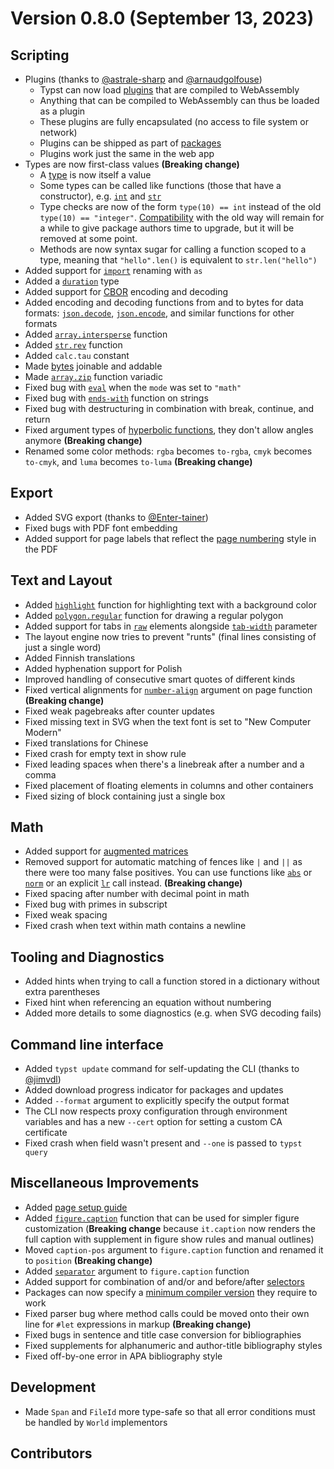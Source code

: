 # Version 0.8.0 (September 13, 2023)

## Scripting

- Plugins (thanks to [@astrale-sharp](https://github.com/astrale-sharp)
  and [@arnaudgolfouse](https://github.com/arnaudgolfouse))
  - Typst can now load [plugins](/reference/foundations/plugin/) that
    are compiled to WebAssembly
  - Anything that can be compiled to WebAssembly can thus be loaded as a
    plugin
  - These plugins are fully encapsulated (no access to file system or
    network)
  - Plugins can be shipped as part of
    [packages](/reference/scripting/#packages)
  - Plugins work just the same in the web app
- Types are now first-class values **(Breaking change)**
  - A [type](/reference/foundations/type/ "type") is now itself a value
  - Some types can be called like functions (those that have a
    constructor), e.g. [`int`](/reference/foundations/int/ "`int`") and
    [`str`](/reference/foundations/str/ "`str`")
  - Type checks are now of the form
    <span class="typ-func">`type`</span><span class="typ-punct">`(`</span><span class="typ-num">`10`</span><span class="typ-punct">`)`</span>` `<span class="typ-op">`==`</span>` int`
    instead of the old
    <span class="typ-func">`type`</span><span class="typ-punct">`(`</span><span class="typ-num">`10`</span><span class="typ-punct">`)`</span>` `<span class="typ-op">`==`</span>` `<span class="typ-str">`"integer"`</span>.
    [Compatibility](/reference/foundations/type/#compatibility) with the
    old way will remain for a while to give package authors time to
    upgrade, but it will be removed at some point.
  - Methods are now syntax sugar for calling a function scoped to a
    type, meaning that
    <span class="typ-str">`"hello"`</span><span class="typ-punct">`.`</span><span class="typ-func">`len`</span><span class="typ-punct">`(`</span><span class="typ-punct">`)`</span>
    is equivalent to
    `str`<span class="typ-punct">`.`</span><span class="typ-func">`len`</span><span class="typ-punct">`(`</span><span class="typ-str">`"hello"`</span><span class="typ-punct">`)`</span>
- Added support for [`import`](/reference/scripting/#modules) renaming
  with `as`
- Added a [`duration`](/reference/foundations/duration/ "`duration`")
  type
- Added support for [CBOR](/reference/data-loading/cbor/) encoding and
  decoding
- Added encoding and decoding functions from and to bytes for data
  formats:
  [`json.decode`](/reference/data-loading/json/#definitions-decode),
  [`json.encode`](/reference/data-loading/json/#definitions-encode), and
  similar functions for other formats
- Added
  [`array.intersperse`](/reference/foundations/array/#definitions-intersperse)
  function
- Added [`str.rev`](/reference/foundations/str/#definitions-rev)
  function
- Added `calc.tau` constant
- Made [bytes](/reference/foundations/bytes/ "bytes") joinable and
  addable
- Made [`array.zip`](/reference/foundations/array/#definitions-zip)
  function variadic
- Fixed bug with [`eval`](/reference/foundations/eval/ "`eval`") when
  the `mode` was set to <span class="typ-str">`"math"`</span>
- Fixed bug with
  [`ends-with`](/reference/foundations/str/#definitions-ends-with)
  function on strings
- Fixed bug with destructuring in combination with break, continue, and
  return
- Fixed argument types of [hyperbolic
  functions](/reference/foundations/calc/#functions-cosh), they don't
  allow angles anymore **(Breaking change)**
- Renamed some color methods: `rgba` becomes `to-rgba`, `cmyk` becomes
  `to-cmyk`, and `luma` becomes `to-luma` **(Breaking change)**

## Export

- Added SVG export (thanks to
  [@Enter-tainer](https://github.com/Enter-tainer))
- Fixed bugs with PDF font embedding
- Added support for page labels that reflect the [page
  numbering](/reference/layout/page/#parameters-numbering) style in the
  PDF

## Text and Layout

- Added [`highlight`](/reference/text/highlight/ "`highlight`") function
  for highlighting text with a background color
- Added
  [`polygon.regular`](/reference/visualize/polygon/#definitions-regular)
  function for drawing a regular polygon
- Added support for tabs in [`raw`](/reference/text/raw/ "`raw`")
  elements alongside
  [`tab-width`](/reference/text/raw/#parameters-tab-size) parameter
- The layout engine now tries to prevent "runts" (final lines consisting
  of just a single word)
- Added Finnish translations
- Added hyphenation support for Polish
- Improved handling of consecutive smart quotes of different kinds
- Fixed vertical alignments for
  [`number-align`](/reference/layout/page/#parameters-number-align)
  argument on page function **(Breaking change)**
- Fixed weak pagebreaks after counter updates
- Fixed missing text in SVG when the text font is set to "New Computer
  Modern"
- Fixed translations for Chinese
- Fixed crash for empty text in show rule
- Fixed leading spaces when there's a linebreak after a number and a
  comma
- Fixed placement of floating elements in columns and other containers
- Fixed sizing of block containing just a single box

## Math

- Added support for [augmented
  matrices](/reference/math/mat/#parameters-augment)
- Removed support for automatic matching of fences like `|` and `||` as
  there were too many false positives. You can use functions like
  [`abs`](/reference/math/lr/#functions-abs) or
  [`norm`](/reference/math/lr/#functions-norm) or an explicit
  [`lr`](/reference/math/lr/#functions-lr) call instead. **(Breaking
  change)**
- Fixed spacing after number with decimal point in math
- Fixed bug with primes in subscript
- Fixed weak spacing
- Fixed crash when text within math contains a newline

## Tooling and Diagnostics

- Added hints when trying to call a function stored in a dictionary
  without extra parentheses
- Fixed hint when referencing an equation without numbering
- Added more details to some diagnostics (e.g. when SVG decoding fails)

## Command line interface

- Added `typst update` command for self-updating the CLI (thanks to
  [@jimvdl](https://github.com/jimvdl))
- Added download progress indicator for packages and updates
- Added `--format` argument to explicitly specify the output format
- The CLI now respects proxy configuration through environment variables
  and has a new `--cert` option for setting a custom CA certificate
- Fixed crash when field wasn't present and `--one` is passed to
  `typst query`

## Miscellaneous Improvements

- Added [page setup guide](/guides/page-setup-guide/)
- Added [`figure.caption`](/reference/model/figure/#definitions-caption)
  function that can be used for simpler figure customization (**Breaking
  change** because `it.caption` now renders the full caption with
  supplement in figure show rules and manual outlines)
- Moved `caption-pos` argument to `figure.caption` function and renamed
  it to `position` **(Breaking change)**
- Added
  [`separator`](/reference/model/figure/#definitions-caption-separator)
  argument to `figure.caption` function
- Added support for combination of and/or and before/after
  [selectors](/reference/foundations/selector/)
- Packages can now specify a [minimum compiler
  version](https://github.com/typst/packages#package-format) they
  require to work
- Fixed parser bug where method calls could be moved onto their own line
  for <span class="typ-key">`#`</span><span class="typ-key">`let`</span>
  expressions in markup **(Breaking change)**
- Fixed bugs in sentence and title case conversion for bibliographies
- Fixed supplements for alphanumeric and author-title bibliography
  styles
- Fixed off-by-one error in APA bibliography style

## Development

- Made `Span` and `FileId` more type-safe so that all error conditions
  must be handled by `World` implementors

## Contributors
